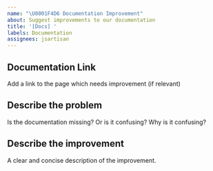 ```yaml
---
name: "\U0001F4D6 Documentation Improvement"
about: Suggest improvements to our documentation
title: '[Docs] '
labels: Documentation
assignees: jsartisan
---
```


## Documentation Link

Add a link to the page which needs improvement (if relevant)

## Describe the problem

Is the documentation missing? Or is it confusing? Why is it confusing?

## Describe the improvement

A clear and concise description of the improvement.
